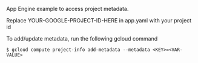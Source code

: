 App Engine example to access project metadata.

Replace YOUR-GOOGLE-PROJECT-ID-HERE in app.yaml with your project id

To add/update metadata, run the following gcloud command

```
$ gcloud compute project-info add-metadata --metadata <KEY>=<VAR-VALUE>
```
